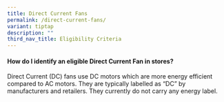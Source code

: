```yaml
---
title: Direct Current Fans
permalink: /direct-current-fans/
variant: tiptap
description: ""
third_nav_title: Eligibility Criteria
---
```

<h4><strong>How do I identify an eligible Direct Current Fan in stores?</strong></h4>
<p>Direct Current (DC) fans use DC motors which are more energy efficient
compared to AC motors. They are typically labelled as “DC” by manufacturers
and retailers. They currently do not carry any energy label.</p>